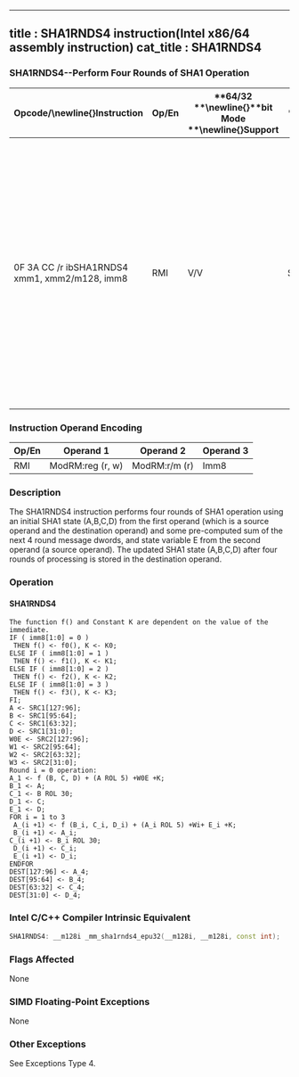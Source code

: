 ----------------------------
title : SHA1RNDS4 instruction(Intel x86/64 assembly instruction)
cat_title : SHA1RNDS4
----------------------------
### SHA1RNDS4--Perform Four Rounds of SHA1 Operation


|**Opcode/**\newline{}**Instruction**|**Op/En**|**64/32 **\newline{}**bit Mode **\newline{}**Support**|**CPUID **\newline{}**Feature **\newline{}**Flag**|**Description**|
|------------------------------------|---------|------------------------------------------------------|--------------------------------------------------|---------------|
|0F 3A CC /r ibSHA1RNDS4 xmm1, xmm2/m128, imm8|RMI|V/V|SHA|Performs four rounds of SHA1 operation operating on SHA1 state (A,B,C,D) from xmm1, with a pre-computed sum of the next 4 round message dwords and state variable E from xmm2/m128. The immediate byte controls logic functions and round constants.|
### Instruction Operand Encoding


|Op/En|Operand 1|Operand 2|Operand 3|
|-----|---------|---------|---------|
|RMI|ModRM:reg (r, w)|ModRM:r/m (r)|Imm8|
### Description


The SHA1RNDS4 instruction performs four rounds of SHA1 operation using an initial SHA1 state (A,B,C,D) from the first operand (which is a source operand and the destination operand) and some pre-computed sum of the next 4 round message dwords, and state variable E from the second operand (a source operand). The updated SHA1 state (A,B,C,D) after four rounds of processing is stored in the destination operand.


### Operation
#### SHA1RNDS4 
```info-verb
The function f() and Constant K are dependent on the value of the immediate.
IF ( imm8[1:0] = 0 )
 THEN f()  <- f0(), K  <- K0; 
ELSE IF ( imm8[1:0] = 1 ) 
 THEN f() <-  f1(), K  <- K1; 
ELSE IF ( imm8[1:0] = 2 ) 
 THEN f() <-  f2(), K <-  K2; 
ELSE IF ( imm8[1:0] = 3 ) 
 THEN f()  <- f3(), K  <- K3; 
FI;
A  <- SRC1[127:96]; 
B  <- SRC1[95:64]; 
C  <- SRC1[63:32]; 
D <-  SRC1[31:0]; 
W0E <-  SRC2[127:96]; 
W1 <-  SRC2[95:64]; 
W2  <- SRC2[63:32]; 
W3  <- SRC2[31:0]; 
Round i = 0 operation:
A_1 <-  f (B, C, D) + (A ROL 5) +W0E +K; 
B_1 <-  A; 
C_1 <-  B ROL 30; 
D_1  <- C; 
E_1 <-  D; 
FOR i = 1 to 3
 A_(i +1) <-  f (B_i, C_i, D_i) + (A_i ROL 5) +Wi+ E_i +K; 
 B_(i +1)  <- A_i; 
C_(i +1) <-  B_i ROL 30; 
 D_(i +1) <-  C_i; 
 E_(i +1)  <- D_i; 
ENDFOR
DEST[127:96]  <- A_4; 
DEST[95:64] <-  B_4; 
DEST[63:32] <-  C_4; 
DEST[31:0] <-  D_4; 
```

### Intel C/C++ Compiler Intrinsic Equivalent

```cpp
SHA1RNDS4: __m128i _mm_sha1rnds4_epu32(__m128i, __m128i, const int);
```
### Flags Affected


None

### SIMD Floating-Point Exceptions


None

### Other Exceptions


See Exceptions Type 4.

